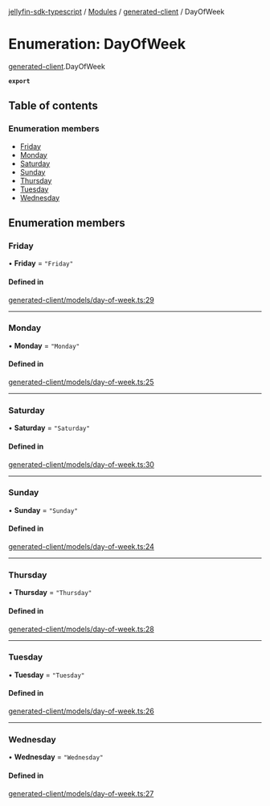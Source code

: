 [jellyfin-sdk-typescript](../README.md) / [Modules](../modules.md) / [generated-client](../modules/generated_client.md) / DayOfWeek

# Enumeration: DayOfWeek

[generated-client](../modules/generated_client.md).DayOfWeek

**`export`**

## Table of contents

### Enumeration members

- [Friday](generated_client.DayOfWeek.md#friday)
- [Monday](generated_client.DayOfWeek.md#monday)
- [Saturday](generated_client.DayOfWeek.md#saturday)
- [Sunday](generated_client.DayOfWeek.md#sunday)
- [Thursday](generated_client.DayOfWeek.md#thursday)
- [Tuesday](generated_client.DayOfWeek.md#tuesday)
- [Wednesday](generated_client.DayOfWeek.md#wednesday)

## Enumeration members

### Friday

• **Friday** = `"Friday"`

#### Defined in

[generated-client/models/day-of-week.ts:29](https://github.com/thornbill/jellyfin-sdk-typescript/blob/e4df7f8/src/generated-client/models/day-of-week.ts#L29)

___

### Monday

• **Monday** = `"Monday"`

#### Defined in

[generated-client/models/day-of-week.ts:25](https://github.com/thornbill/jellyfin-sdk-typescript/blob/e4df7f8/src/generated-client/models/day-of-week.ts#L25)

___

### Saturday

• **Saturday** = `"Saturday"`

#### Defined in

[generated-client/models/day-of-week.ts:30](https://github.com/thornbill/jellyfin-sdk-typescript/blob/e4df7f8/src/generated-client/models/day-of-week.ts#L30)

___

### Sunday

• **Sunday** = `"Sunday"`

#### Defined in

[generated-client/models/day-of-week.ts:24](https://github.com/thornbill/jellyfin-sdk-typescript/blob/e4df7f8/src/generated-client/models/day-of-week.ts#L24)

___

### Thursday

• **Thursday** = `"Thursday"`

#### Defined in

[generated-client/models/day-of-week.ts:28](https://github.com/thornbill/jellyfin-sdk-typescript/blob/e4df7f8/src/generated-client/models/day-of-week.ts#L28)

___

### Tuesday

• **Tuesday** = `"Tuesday"`

#### Defined in

[generated-client/models/day-of-week.ts:26](https://github.com/thornbill/jellyfin-sdk-typescript/blob/e4df7f8/src/generated-client/models/day-of-week.ts#L26)

___

### Wednesday

• **Wednesday** = `"Wednesday"`

#### Defined in

[generated-client/models/day-of-week.ts:27](https://github.com/thornbill/jellyfin-sdk-typescript/blob/e4df7f8/src/generated-client/models/day-of-week.ts#L27)
